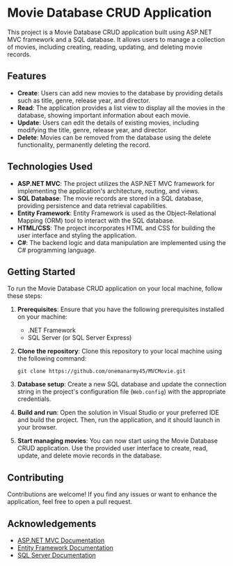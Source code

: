 # Movie Database CRUD Application

This project is a Movie Database CRUD application built using ASP.NET MVC framework and a SQL database. It allows users to manage a collection of movies, including creating, reading, updating, and deleting movie records.

## Features

- **Create**: Users can add new movies to the database by providing details such as title, genre, release year, and director.
- **Read**: The application provides a list view to display all the movies in the database, showing important information about each movie.
- **Update**: Users can edit the details of existing movies, including modifying the title, genre, release year, and director.
- **Delete**: Movies can be removed from the database using the delete functionality, permanently deleting the record.

## Technologies Used

- **ASP.NET MVC**: The project utilizes the ASP.NET MVC framework for implementing the application's architecture, routing, and views.
- **SQL Database**: The movie records are stored in a SQL database, providing persistence and data retrieval capabilities.
- **Entity Framework**: Entity Framework is used as the Object-Relational Mapping (ORM) tool to interact with the SQL database.
- **HTML/CSS**: The project incorporates HTML and CSS for building the user interface and styling the application.
- **C#**: The backend logic and data manipulation are implemented using the C# programming language.

## Getting Started

To run the Movie Database CRUD application on your local machine, follow these steps:

1. **Prerequisites**: Ensure that you have the following prerequisites installed on your machine:
   - .NET Framework
   - SQL Server (or SQL Server Express)

2. **Clone the repository**: Clone this repository to your local machine using the following command:
   ```
   git clone https://github.com/onemanarmy45/MVCMovie.git
   ```

3. **Database setup**: Create a new SQL database and update the connection string in the project's configuration file (`Web.config`) with the appropriate credentials.

4. **Build and run**: Open the solution in Visual Studio or your preferred IDE and build the project. Then, run the application, and it should launch in your browser.

5. **Start managing movies**: You can now start using the Movie Database CRUD application. Use the provided user interface to create, read, update, and delete movie records in the database.

## Contributing

Contributions are welcome! If you find any issues or want to enhance the application, feel free to open a pull request. 

## Acknowledgements

- [ASP.NET MVC Documentation](https://docs.microsoft.com/en-us/aspnet/mvc/)
- [Entity Framework Documentation](https://docs.microsoft.com/en-us/ef/)
- [SQL Server Documentation](https://docs.microsoft.com/en-us/sql/sql-server/sql-server-technical-documentation)
